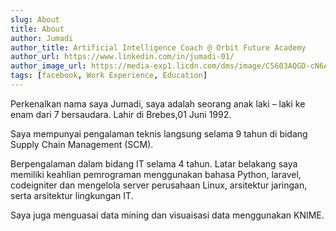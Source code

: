 ```yaml
---
slug: About
title: About
author: Jumadi
author_title: Artificial Intelligence Coach @ Orbit Future Academy
author_url: https://www.linkedin.com/in/jumadi-01/
author_image_url: https://media-exp1.licdn.com/dms/image/C5603AQGD-cN6AX37Uw/profile-displayphoto-shrink_400_400/0/1630683628580?e=1659571200&v=beta&t=e17y2mV6sUyk-mvi6rkweEb-TSJlqoT3LwqddnlYt_s
tags: [facebook, Work Experience, Education]
---
```


Perkenalkan nama saya Jumadi, saya adalah seorang anak laki – laki ke enam dari 7 bersaudara. Lahir di Brebes,01 Juni 1992.

Saya mempunyai pengalaman teknis langsung selama 9 tahun di bidang Supply Chain Management (SCM).

Berpengalaman dalam bidang IT selama 4 tahun. Latar belakang saya memiliki keahlian pemrograman menggunakan bahasa Python, laravel,
codeigniter dan mengelola server perusahaan Linux, arsitektur jaringan, serta arsitektur lingkungan IT.

Saya juga menguasai data mining dan visuaisasi data menggunakan KNIME.

<!-- Blog features are powered by the blog plugin. Simply add files to the `blog` directory. It supports tags as well!

Delete the whole directory if you don't want the blog features. As simple as that! -->
